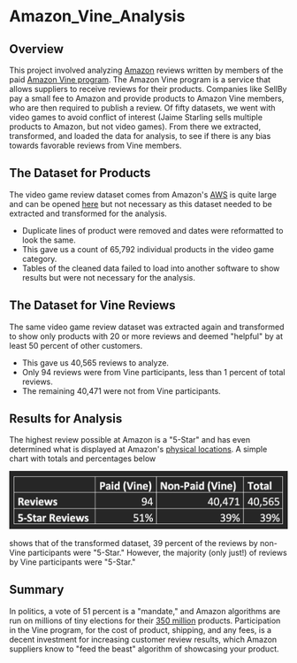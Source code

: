 # Amazon_Vine_Analysis

## Overview

This project involved analyzing [Amazon](https://www.amazon.com/) reviews written by members of the paid [Amazon Vine program](https://www.amazon.com/vine/about). The Amazon Vine program is a service that allows suppliers to receive reviews for their products. Companies like SellBy pay a small fee to Amazon and provide products to Amazon Vine members, who are then required to publish a review. Of fifty datasets, we went with video games to avoid conflict of interest (Jaime Starling sells multiple products to Amazon, but not video games). From there we extracted, transformed, and loaded the data for analysis, to see if there is any bias towards favorable reviews from Vine members. 

## The Dataset for Products

The video game review dataset comes from Amazon's [AWS](https://aws.amazon.com/) is quite large and can be opened [here](https://s3.amazonaws.com/amazon-reviews-pds/tsv/amazon_reviews_us_Video_Games_v1_00.tsv.gz) but not necessary as this dataset needed to be extracted and transformed for the analysis. 
- Duplicate lines of product were removed and dates were reformatted to look the same. 
- This gave us a count of 65,792 individual products in the video game category. 
- Tables of the cleaned data failed to load into another software to show results but were not necessary for the analysis. 

## The Dataset for Vine Reviews

The same video game review dataset was extracted again and transformed to show only products with 20 or more reviews and deemed "helpful" by at least 50 percent of other customers.
- This gave us 40,565 reviews to analyze. 
- Only 94 reviews were from Vine participants, less than 1 percent of total reviews.
- The remaining 40,471 were not from Vine participants.

## Results for Analysis

The highest review possible at Amazon is a "5-Star" and has even determined what is displayed at Amazon's [physical locations](https://www.amazon.com/find-your-store/b/?node=17608448011). A simple chart with totals and percentages below

![This is an image](https://github.com/JaimeStarling/Amazon_Vine_Analysis/blob/main/Del_2_Images/tablefromdel2.png)

shows that of the transformed dataset, 39 percent of the reviews by non-Vine participants were "5-Star." However, the majority (only just!) of reviews by Vine participants were "5-Star." 

## Summary

In politics, a vote of 51 percent is a "mandate," and Amazon algorithms are run on millions of tiny elections for their [350 million](https://www.bigcommerce.com/blog/amazon-statistics/#amazon-everything-to-everybody) products. Participation in the Vine program, for the cost of product, shipping, and any fees, is a decent investment for increasing customer review results, which Amazon suppliers know to "feed the beast" algorithm of showcasing your product.



